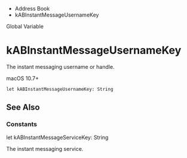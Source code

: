 

- Address Book
-  kABInstantMessageUsernameKey 

Global Variable

# kABInstantMessageUsernameKey

The instant messaging username or handle.

macOS 10.7+

``` source
let kABInstantMessageUsernameKey: String
```

## See Also

### Constants

let kABInstantMessageServiceKey: String

The instant messaging service.

